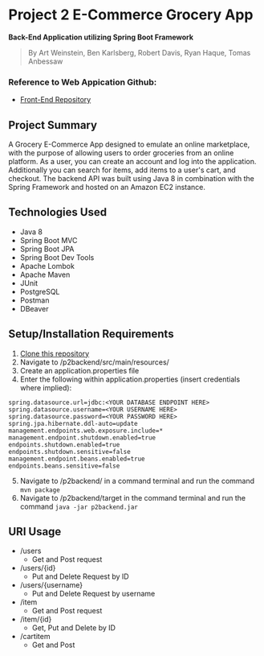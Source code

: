 # Project 2 E-Commerce Grocery App
**Back-End Application utilizing Spring Boot Framework**<br>
   > By Art Weinstein, Ben Karlsberg, Robert Davis, Ryan Haque, Tomas Anbessaw

### Reference to Web Appication Github: 
* [Front-End Repository](https://github.com/redn6gx/p2_groceryapp_frontend/)


## Project Summary
A Grocery E-Commerce App designed to emulate an online marketplace, with the purpose of allowing users to order groceries from an online platform. As a user, you can create an account and log into the application. Additionally you can search for items, add items to a user's cart, and checkout. The backend API was built using Java 8 in combination with the Spring Framework and hosted on an Amazon EC2 instance.

## Technologies Used

* Java 8
* Spring Boot MVC
* Spring Boot JPA
* Spring Boot Dev Tools
* Apache Lombok
* Apache Maven
* JUnit
* PostgreSQL
* Postman
* DBeaver

## Setup/Installation Requirements
1. [Clone this repository](https://github.com/benkarlsberg/GroceryAppBackEndP2)
2. Navigate to /p2backend/src/main/resources/
3. Create an application.properties file
4. Enter the following within application.properties (insert credentials where implied):
  ``` spring.datasource.driver-class-name=org.<YOUR DATABASE DRIVER HERE>.Driver
spring.datasource.url=jdbc:<YOUR DATABASE ENDPOINT HERE>
spring.datasource.username=<YOUR USERNAME HERE>
spring.datasource.password=<YOUR PASSWORD HERE>
spring.jpa.hibernate.ddl-auto=update
management.endpoints.web.exposure.include=*
management.endpoint.shutdown.enabled=true
endpoints.shutdown.enabled=true
endpoints.shutdown.sensitive=false
management.endpoint.beans.enabled=true
endpoints.beans.sensitive=false
 ```
5. Navigate to /p2backend/ in a command terminal and run the command `mvn package`
6. Navigate to /p2backend/target in the command terminal and run the command `java -jar p2backend.jar`

## URI Usage

* /users
  * Get and Post request 
* /users/{id}
  * Put and Delete Request by ID
* /users/{username}
  * Put and Delete Request by username
* /item
  * Get and Post request
* /item/{id}
  * Get, Put and Delete by ID
* /cartitem
  * Get and Post
   



